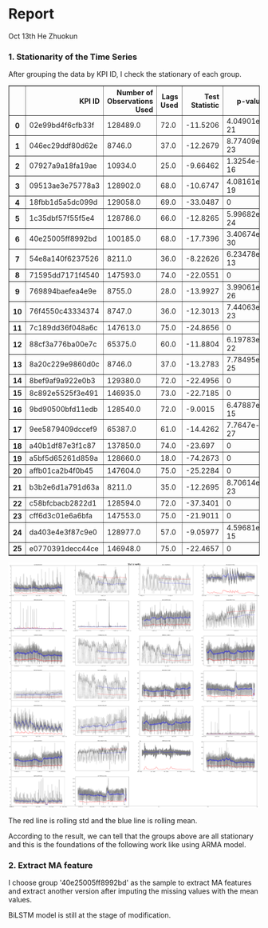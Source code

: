 # Report

Oct 13th He Zhuokun

### 1. Stationarity of the Time Series

After grouping the data by KPI ID, I check the stationary of each group.

<div>
<table border="1" class="dataframe">
  <thead>
    <tr style="text-align: right;">
      <th></th>
      <th>KPI ID</th>
      <th>Number of Observations Used</th>
      <th>Lags Used</th>
      <th>Test Statistic</th>
      <th>p-value</th>
      <th>Critical Value (1%)</th>
      <th>Critical Value (5%)</th>
      <th>Critical Value (10%)</th>
    </tr>
  </thead>
  <tbody>
    <tr>
      <th>0</th>
      <td>02e99bd4f6cfb33f</td>
      <td>128489.0</td>
      <td>72.0</td>
      <td>-11.5206</td>
      <td>4.04901e-21</td>
      <td>-3.430401</td>
      <td>-2.861562</td>
      <td>-2.566782</td>
    </tr>
    <tr>
      <th>1</th>
      <td>046ec29ddf80d62e</td>
      <td>8746.0</td>
      <td>37.0</td>
      <td>-12.2679</td>
      <td>8.77409e-23</td>
      <td>-3.431098</td>
      <td>-2.861871</td>
      <td>-2.566946</td>
    </tr>
    <tr>
      <th>2</th>
      <td>07927a9a18fa19ae</td>
      <td>10934.0</td>
      <td>25.0</td>
      <td>-9.66462</td>
      <td>1.3254e-16</td>
      <td>-3.430948</td>
      <td>-2.861804</td>
      <td>-2.566911</td>
    </tr>
    <tr>
      <th>3</th>
      <td>09513ae3e75778a3</td>
      <td>128902.0</td>
      <td>68.0</td>
      <td>-10.6747</td>
      <td>4.08161e-19</td>
      <td>-3.430401</td>
      <td>-2.861562</td>
      <td>-2.566782</td>
    </tr>
    <tr>
      <th>4</th>
      <td>18fbb1d5a5dc099d</td>
      <td>129058.0</td>
      <td>69.0</td>
      <td>-33.0487</td>
      <td>0</td>
      <td>-3.430401</td>
      <td>-2.861562</td>
      <td>-2.566782</td>
    </tr>
    <tr>
      <th>5</th>
      <td>1c35dbf57f55f5e4</td>
      <td>128786.0</td>
      <td>66.0</td>
      <td>-12.8265</td>
      <td>5.99682e-24</td>
      <td>-3.430401</td>
      <td>-2.861562</td>
      <td>-2.566782</td>
    </tr>
    <tr>
      <th>6</th>
      <td>40e25005ff8992bd</td>
      <td>100185.0</td>
      <td>68.0</td>
      <td>-17.7396</td>
      <td>3.40674e-30</td>
      <td>-3.430415</td>
      <td>-2.861569</td>
      <td>-2.566785</td>
    </tr>
    <tr>
      <th>7</th>
      <td>54e8a140f6237526</td>
      <td>8211.0</td>
      <td>36.0</td>
      <td>-8.22626</td>
      <td>6.23478e-13</td>
      <td>-3.431147</td>
      <td>-2.861892</td>
      <td>-2.566957</td>
    </tr>
    <tr>
      <th>8</th>
      <td>71595dd7171f4540</td>
      <td>147593.0</td>
      <td>74.0</td>
      <td>-22.0551</td>
      <td>0</td>
      <td>-3.430394</td>
      <td>-2.861560</td>
      <td>-2.566780</td>
    </tr>
    <tr>
      <th>9</th>
      <td>769894baefea4e9e</td>
      <td>8755.0</td>
      <td>28.0</td>
      <td>-13.9927</td>
      <td>3.99061e-26</td>
      <td>-3.431097</td>
      <td>-2.861870</td>
      <td>-2.566946</td>
    </tr>
    <tr>
      <th>10</th>
      <td>76f4550c43334374</td>
      <td>8747.0</td>
      <td>36.0</td>
      <td>-12.3013</td>
      <td>7.44063e-23</td>
      <td>-3.431098</td>
      <td>-2.861870</td>
      <td>-2.566946</td>
    </tr>
    <tr>
      <th>11</th>
      <td>7c189dd36f048a6c</td>
      <td>147613.0</td>
      <td>75.0</td>
      <td>-24.8656</td>
      <td>0</td>
      <td>-3.430394</td>
      <td>-2.861560</td>
      <td>-2.566780</td>
    </tr>
    <tr>
      <th>12</th>
      <td>88cf3a776ba00e7c</td>
      <td>65375.0</td>
      <td>60.0</td>
      <td>-11.8804</td>
      <td>6.19783e-22</td>
      <td>-3.430450</td>
      <td>-2.861584</td>
      <td>-2.566794</td>
    </tr>
    <tr>
      <th>13</th>
      <td>8a20c229e9860d0c</td>
      <td>8746.0</td>
      <td>37.0</td>
      <td>-13.2783</td>
      <td>7.78495e-25</td>
      <td>-3.431098</td>
      <td>-2.861871</td>
      <td>-2.566946</td>
    </tr>
    <tr>
      <th>14</th>
      <td>8bef9af9a922e0b3</td>
      <td>129380.0</td>
      <td>72.0</td>
      <td>-22.4956</td>
      <td>0</td>
      <td>-3.430401</td>
      <td>-2.861562</td>
      <td>-2.566782</td>
    </tr>
    <tr>
      <th>15</th>
      <td>8c892e5525f3e491</td>
      <td>146935.0</td>
      <td>73.0</td>
      <td>-22.7185</td>
      <td>0</td>
      <td>-3.430395</td>
      <td>-2.861560</td>
      <td>-2.566780</td>
    </tr>
    <tr>
      <th>16</th>
      <td>9bd90500bfd11edb</td>
      <td>128540.0</td>
      <td>72.0</td>
      <td>-9.0015</td>
      <td>6.47887e-15</td>
      <td>-3.430401</td>
      <td>-2.861562</td>
      <td>-2.566782</td>
    </tr>
    <tr>
      <th>17</th>
      <td>9ee5879409dccef9</td>
      <td>65387.0</td>
      <td>61.0</td>
      <td>-14.4262</td>
      <td>7.7647e-27</td>
      <td>-3.430450</td>
      <td>-2.861584</td>
      <td>-2.566794</td>
    </tr>
    <tr>
      <th>18</th>
      <td>a40b1df87e3f1c87</td>
      <td>137850.0</td>
      <td>74.0</td>
      <td>-23.697</td>
      <td>0</td>
      <td>-3.430397</td>
      <td>-2.861561</td>
      <td>-2.566781</td>
    </tr>
    <tr>
      <th>19</th>
      <td>a5bf5d65261d859a</td>
      <td>128660.0</td>
      <td>18.0</td>
      <td>-74.2673</td>
      <td>0</td>
      <td>-3.430401</td>
      <td>-2.861562</td>
      <td>-2.566782</td>
    </tr>
    <tr>
      <th>20</th>
      <td>affb01ca2b4f0b45</td>
      <td>147604.0</td>
      <td>75.0</td>
      <td>-25.2284</td>
      <td>0</td>
      <td>-3.430394</td>
      <td>-2.861560</td>
      <td>-2.566780</td>
    </tr>
    <tr>
      <th>21</th>
      <td>b3b2e6d1a791d63a</td>
      <td>8211.0</td>
      <td>35.0</td>
      <td>-12.2695</td>
      <td>8.70614e-23</td>
      <td>-3.431147</td>
      <td>-2.861892</td>
      <td>-2.566957</td>
    </tr>
    <tr>
      <th>22</th>
      <td>c58bfcbacb2822d1</td>
      <td>128594.0</td>
      <td>72.0</td>
      <td>-37.3401</td>
      <td>0</td>
      <td>-3.430401</td>
      <td>-2.861562</td>
      <td>-2.566782</td>
    </tr>
    <tr>
      <th>23</th>
      <td>cff6d3c01e6a6bfa</td>
      <td>147553.0</td>
      <td>75.0</td>
      <td>-21.9011</td>
      <td>0</td>
      <td>-3.430394</td>
      <td>-2.861560</td>
      <td>-2.566780</td>
    </tr>
    <tr>
      <th>24</th>
      <td>da403e4e3f87c9e0</td>
      <td>128977.0</td>
      <td>57.0</td>
      <td>-9.05977</td>
      <td>4.59681e-15</td>
      <td>-3.430401</td>
      <td>-2.861562</td>
      <td>-2.566782</td>
    </tr>
    <tr>
      <th>25</th>
      <td>e0770391decc44ce</td>
      <td>146948.0</td>
      <td>75.0</td>
      <td>-22.4657</td>
      <td>0</td>
      <td>-3.430395</td>
      <td>-2.861560</td>
      <td>-2.566780</td>
    </tr>
  </tbody>
</table>
</div>

![Stationarity](fig/stationarity.png)

The red line is rolling std and the blue line is rolling mean.

According to the result, we can tell that the groups above are all stationary and this is the foundations of the following work like using ARMA model.

### 2. Extract MA feature

I choose group '40e25005ff8992bd' as the sample to extract MA features and extract another version after imputing the missing values with the mean values.

BiLSTM model is still at the stage of modification.